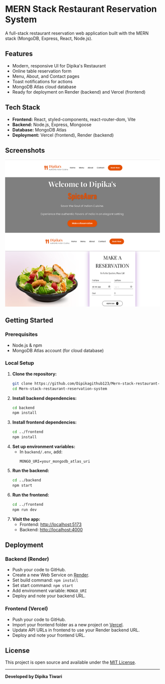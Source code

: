 # MERN Stack Restaurant Reservation System

A full-stack restaurant reservation web application built with the MERN stack (MongoDB, Express, React, Node.js).

## Features
- Modern, responsive UI for Dipika's Restaurant
- Online table reservation form
- Menu, About, and Contact pages
- Toast notifications for actions
- MongoDB Atlas cloud database
- Ready for deployment on Render (backend) and Vercel (frontend)

## Tech Stack
- **Frontend:** React, styled-components, react-router-dom, Vite
- **Backend:** Node.js, Express, Mongoose
- **Database:** MongoDB Atlas
- **Deployment:** Vercel (frontend), Render (backend)

## Screenshots
![Home Page](./frontend/public/screenshot-home.png)
![Reservation Page](./frontend/public/screenshot-reservation.png)

## Getting Started

### Prerequisites
- Node.js & npm
- MongoDB Atlas account (for cloud database)

### Local Setup
1. **Clone the repository:**
   ```bash
   git clone https://github.com/Dipikagithub123/Mern-stack-restaurant-reservation-system.git
   cd Mern-stack-restaurant-reservation-system
   ```
2. **Install backend dependencies:**
   ```bash
   cd backend
   npm install
   ```
3. **Install frontend dependencies:**
   ```bash
   cd ../frontend
   npm install
   ```
4. **Set up environment variables:**
   - In `backend/.env`, add:
     ```
     MONGO_URI=your_mongodb_atlas_uri
     ```
5. **Run the backend:**
   ```bash
   cd ../backend
   npm start
   ```
6. **Run the frontend:**
   ```bash
   cd ../frontend
   npm run dev
   ```
7. **Visit the app:**
   - Frontend: [http://localhost:5173](http://localhost:5173)
   - Backend: [http://localhost:4000](http://localhost:4000)

## Deployment

### Backend (Render)
- Push your code to GitHub.
- Create a new Web Service on [Render](https://render.com/).
- Set build command: `npm install`
- Set start command: `npm start`
- Add environment variable: `MONGO_URI`
- Deploy and note your backend URL.

### Frontend (Vercel)
- Push your code to GitHub.
- Import your frontend folder as a new project on [Vercel](https://vercel.com/).
- Update API URLs in frontend to use your Render backend URL.
- Deploy and note your frontend URL.

## License

This project is open source and available under the [MIT License](LICENSE).

---

**Developed by Dipika Tiwari** 
